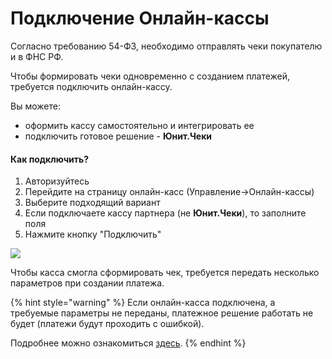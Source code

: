 # Подключение Онлайн-кассы

Согласно требованию 54-ФЗ, необходимо отправлять чеки покупателю и в ФНС РФ.

Чтобы формировать чеки одновременно с созданием платежей, требуется подключить онлайн-кассу.

Вы можете:

* оформить кассу самостоятельно и интегрировать ее 
* подключить готовое решение - **Юнит.Чеки**

#### Как подключить?

1. Авторизуйтесь
2. Перейдите на страницу онлайн-касс \(Управление-&gt;Онлайн-кассы\)
3. Выберите подходящий вариант
4. Если подключаете кассу партнера \(не **Юнит.Чеки**\), то заполните поля
5. Нажмите кнопку "Подключить"

![](https://d33v4339jhl8k0.cloudfront.net/docs/assets/551a91dbe4b0221aadf24410/images/5ede444704286306f804d0f8/file-4cEMq7YG7e.png)

Чтобы касса смогла сформировать чек, требуется передать несколько параметров при создании платежа. 

{% hint style="warning" %}
Если онлайн-касса подключена, а требуемые параметры не переданы, платежное решение работать не будет \(платежи будут проходить с ошибкой\).

Подробнее можно ознакомиться [здесь](receipt_parameters.md).
{% endhint %}

